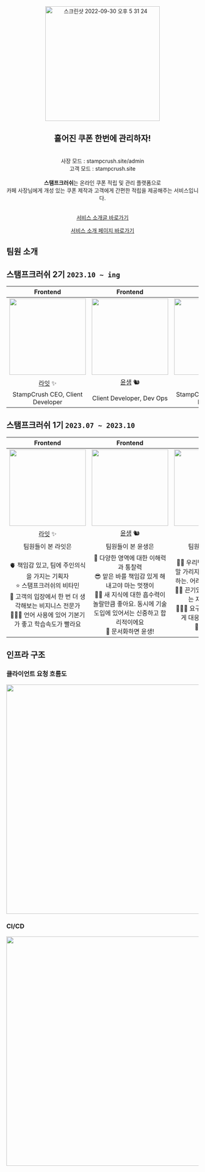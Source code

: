 <div align=center>
  <img width="300" alt="스크린샷 2022-09-30 오후 5 31 24" src="https://github.com/woowacourse-teams/2023-stamp-crush/assets/62367797/3779aae1-6cc1-4843-94cc-a5fd949e0a06">
  <h2> 흩어진 쿠폰 한번에 관리하자! </h2>
<br>
사장 모드 : stampcrush.site/admin
<br>
고객 모드 : stampcrush.site
  <br>
  <br>
  <strong>스탬프크러쉬</strong>는 온라인 쿠폰 적립 및 관리 플랫폼으로
  <br>
  카페 사장님에게 개성 있는 쿠폰 제작과 고객에게 간편한 적립을 제공해주는 서비스입니다.
  <br>
  <br>

[서비스 소개글 바로가기](https://github.com/woowacourse-teams/2023-stamp-crush/wiki)

[서비스 소개 페이지 바로가기](https://sites.google.com/woowahan.com/woowacourse-demo-5th/프로젝트/스탬프크러쉬)
</div>

## 팀원 소개

## 스탬프크러쉬 2기 `2023.10 ~ ing`

|                                     Frontend                                      |                                     Frontend                                      |                                      Backend                                       |          
|:---------------------------------------------------------------------------------:|:---------------------------------------------------------------------------------:|:----------------------------------------------------------------------------------:|
| <img src="https://avatars.githubusercontent.com/u/62367797?v=4" alt="" width=200> | <img src="https://avatars.githubusercontent.com/u/56749516?v=4" alt="" width=200> | <img src="https://avatars.githubusercontent.com/u/107979804?v=4" alt="" width=200> |
|                     [라잇](https://github.com/kangyeongmin)  ✨                      |                      [윤생](https://github.com/2yunseong) 🐿️                       |                       [깃짱](https://github.com/eunkeeee)   🌟                       |      
|                         StampCrush CEO, Client Developer                          |                             Client Developer, Dev Ops                             |                          StampCrush CTO, Server Developer                          |      

## 스탬프크러쉬 1기 `2023.07 ~ 2023.10`

|                                                             Frontend                                                              |                                                                  Frontend                                                                   |                                                                     Frontend                                                                      |                                                              Backend                                                               |                                                                 Backend                                                                  |                                                       Backend                                                        |                                                               Backend                                                                |
|:---------------------------------------------------------------------------------------------------------------------------------:|:-------------------------------------------------------------------------------------------------------------------------------------------:|:-------------------------------------------------------------------------------------------------------------------------------------------------:|:----------------------------------------------------------------------------------------------------------------------------------:|:----------------------------------------------------------------------------------------------------------------------------------------:|:--------------------------------------------------------------------------------------------------------------------:|:------------------------------------------------------------------------------------------------------------------------------------:|
|                         <img src="https://avatars.githubusercontent.com/u/62367797?v=4" alt="" width=200>                         |                              <img src="https://avatars.githubusercontent.com/u/56749516?v=4" alt="" width=200>                              |                                 <img src="https://avatars.githubusercontent.com/u/90092440?v=4" alt="" width=200>                                 |                         <img src="https://avatars.githubusercontent.com/u/107979804?v=4" alt="" width=200>                         | <img src="https://github.com/woowacourse-teams/2023-stamp-crush/assets/91937954/2be0f555-b276-4ebe-ae21-986d42b7e407" alt="" width=200>  |                  <img src="https://avatars.githubusercontent.com/u/62167801?v=4" alt="" width=200>                   |                          <img src="https://avatars.githubusercontent.com/u/91937954?v=4" alt="" width=200>                           |
|                                             [라잇](https://github.com/kangyeongmin)  ✨                                              |                                                   [윤생](https://github.com/2yunseong) 🐿️                                                    |                                                      [레고](https://github.com/regularPark) 🦦                                                      |                                               [깃짱](https://github.com/eunkeeee)   🌟                                               |                                                 [하디](https://github.com/jundonghyuk) 🌰                                                  |                                         [레오](https://github.com/youngh0) 🐆                                          |                                                 [제나](https://github.com/yenawee) 🌱                                                  |
|                                                            팀원들이 본 라잇은                                                             |                                                                 팀원들이 본 윤생은                                                                  |                                                                    팀원들이 본 레고는                                                                     |                                                             팀원들이 본 깃짱은                                                             |                                                                팀원들이 본 하디는                                                                |                                                      팀원들이 본 레오는                                                      |                                                              팀원들이 본 제나는                                                              |
| 🫀 책임감 있고, 팀에 주인의식을 가지는 기획자 <br/> ⭐️ 스탬프크러쉬의 비타민 <br/> 🤔 고객의 입장에서 한 번 더 생각해보는 비지니스 전문가 <br/> 👩🏻‍💻 언어 사용에 있어 기본기가 좋고 학습속도가 빨라요 | 👀 다양한 영역에 대한 이해력과 통찰력 <br/> 😎 맡은 바를 책임감 있게 해내고야 마는 멋쟁이 <br/> 🧑‍💻 새 지식에 대한 흡수력이 놀랄만큼 좋아요. 동시에 기술 도입에 있어서는 신중하고 합리적이에요 <br/> 📃 문서화하면 윤생! | 🧑🏻 우리팀 큰아빠. 밤, 낮, 주말 가리지 않고 성실하게 개발하는. 어려운 기능도 뚝딱뚝딱 <br/> 💪🏻 끈기있게 문제를 해결하려는 자세가 인상깊다 <br/> 👨🏻‍💻 요구사항 변동에 유연하게 대응할 수 있는 개발자 <br/> 🐛 버그 학살자 | 😆 분위기 메이커 <br/> 👑 엣지케이스의 여왕. 생각지도 못한 부분까지 고려하는 경우가 많아서 놀랄 때가 많아요 <br/> ✒️ 스탬프크러쉬 회고 장인. 모든 일을 글로서 정리하는 능력이 탁월한. <br/> 🎉 아이디어 뱅크 | 🔫 문제 해결사 <br/> 🙂 상수(constant) 같은 느낌이에요. 감정 기복없이 항상 꾸준하게 잘해줘요 <br/> 🎤 복잡하고 장황한 회의를 지혜롭고 핵심있게 이끌어가는 mc <br/> 🧐 생각을 깊게 해서 코드 리뷰가 질이 좋아요 | 🥰️ 우리팀 인기쟁이 <br/> 🙌 백엔드 개발자로서 갖춰야 할 여러 스킬들을 두루두루 잘해요 <br/> 💡 반복적인 개발에 지칠 때 새로운 인사이트를 많이 가져오고, 여기저기서 본 지식을 잘 공유해줘요 | 🤝 프론트, 백엔드, 서비스 이용자 사이에서 의견을 부드럽게 조율하는 개발자 <br/> 🗓️ 팀원들이 놓친 부분을 소름돋게 항상 캐치해주는. 분야를 가리지 않고, 전반적인 프로젝트를 점검하고 통솔하는. <br/> 🛠️ 인프라 마스터 

## 인프라 구조

### 클라이언트 요청 흐름도

<img src="https://user-images.githubusercontent.com/91937954/277229657-b86f5bf7-d735-4df0-96de-def921175d09.png" alt="" width=600>

### CI/CD

<img src="https://user-images.githubusercontent.com/91937954/277229537-41fbe767-2bbc-4b3d-ae4b-39e933354d5f.png" alt="" width=600>
